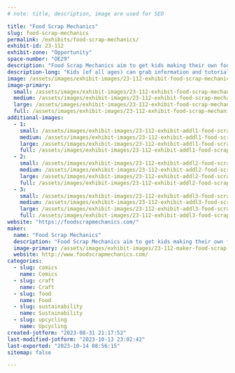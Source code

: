 ```yaml
---
# note: title, description, image are used for SEO

title: "Food Scrap Mechanics"
slug: food-scrap-mechanics
permalink: /exhibits/food-scrap-mechanics/
exhibit-id: 23-112
exhibit-zone: "Opportunity"
space-number: "OE29"
description: "Food Scrap Mechanics aim to get kids making their own food so they waste less and vermicompost more!"
description-long: "Kids (of all ages) can grab information and tutorials on fun food-making, how to turn a sale paper into a meal plan, grind eggshells for vermicomposting, and browse food instructions / recipes plus interactive tutorials on fun food-related stuff like how to reuse applesauce cups as measuring cups, peel broccoli, the Worm Bin Demo on making your own fertilizer (vermicomposting with food scraps, eggshells, and newspaper smells great, unlike its compost cousin). Try one of our make & takes like Candy Cane Reindeer or upcycling curled ribbon bows from scrap bags!"
image: /assets/images/exhibit-images/23-112-exhibit-food-scrap-mechanics-fsm-logo-tools-large.jpg
image-primary: 
  small: /assets/images/exhibit-images/23-112-exhibit-food-scrap-mechanics-fsm-logo-tools-small.jpg
  medium: /assets/images/exhibit-images/23-112-exhibit-food-scrap-mechanics-fsm-logo-tools-medium.jpg
  large: /assets/images/exhibit-images/23-112-exhibit-food-scrap-mechanics-fsm-logo-tools-large.jpg
  full: /assets/images/exhibit-images/23-112-exhibit-food-scrap-mechanics-fsm-logo-tools-full.jpg
additional-images: 
  - 1:
    small: /assets/images/exhibit-images/23-112-exhibit-addl1-food-scrap-mechanics-fsm-bows-and-deer-small.jpg
    medium: /assets/images/exhibit-images/23-112-exhibit-addl1-food-scrap-mechanics-fsm-bows-and-deer-medium.jpg
    large: /assets/images/exhibit-images/23-112-exhibit-addl1-food-scrap-mechanics-fsm-bows-and-deer-large.jpg
    full: /assets/images/exhibit-images/23-112-exhibit-addl1-food-scrap-mechanics-fsm-bows-and-deer-full.jpg
  - 2:
    small: /assets/images/exhibit-images/23-112-exhibit-addl2-food-scrap-mechanics-fsm-broccoli-and-applesauce-cups-small.jpg
    medium: /assets/images/exhibit-images/23-112-exhibit-addl2-food-scrap-mechanics-fsm-broccoli-and-applesauce-cups-medium.jpg
    large: /assets/images/exhibit-images/23-112-exhibit-addl2-food-scrap-mechanics-fsm-broccoli-and-applesauce-cups-large.jpg
    full: /assets/images/exhibit-images/23-112-exhibit-addl2-food-scrap-mechanics-fsm-broccoli-and-applesauce-cups-full.jpg
  - 3:
    small: /assets/images/exhibit-images/23-112-exhibit-addl3-food-scrap-mechanics-vermicomposting-smells-great-small.jpg
    medium: /assets/images/exhibit-images/23-112-exhibit-addl3-food-scrap-mechanics-vermicomposting-smells-great-medium.jpg
    large: /assets/images/exhibit-images/23-112-exhibit-addl3-food-scrap-mechanics-vermicomposting-smells-great-large.jpg
    full: /assets/images/exhibit-images/23-112-exhibit-addl3-food-scrap-mechanics-vermicomposting-smells-great-full.jpg
website: "https://foodscrapmechanics.com/"
maker: 
  name: "Food Scrap Mechanics"
  description: "Food Scrap Mechanics aim to get kids making their own food so they waste less and vermicompost more! Kid-ready food instructions / recipes plus tutorials on fun food-related stuff like how to reuse applesauce cups as measuring cups, peel broccoli, Worm Bin Demo on making your own fertilizer (vermicomposting with food scraps, eggshells, and newspaper smells great, unlike its compost cousin). Try one of our make & takes like Candy Cane Reindeer!"
  image-primary: /assets/images/exhibit-images/23-112-maker-food-scrap-mechanics-fsm-logo-medium.jpg
  website: http://www.foodscrapmechanics.com/
categories: 
  - slug: comics
    name: Comics
  - slug: craft
    name: Craft
  - slug: food
    name: Food
  - slug: sustainability
    name: Sustainability
  - slug: upcycling
    name: Upcycling
created-jotform: "2023-08-31 21:17:52"
last-modified-jotform: "2023-10-13 23:02:42"
last-exported: "2023-10-14 08:56:15"
sitemap: false

---
```

